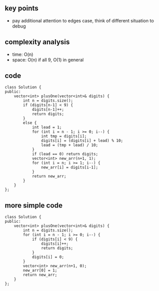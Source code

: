 ## key points
- pay additional attention to edges case, think of different situation to debug

## complexity analysis
- time: O(n)
- space: O(n) if all 9, O(1) in general

## code
```
class Solution {
public:
    vector<int> plusOne(vector<int>& digits) {
        int n = digits.size();
        if (digits[n-1] < 9) {
            digits[n-1]++;
            return digits;
        }
        else {
            int lead = 1;
            for (int i = n - 1; i >= 0; i--) {
                int tmp = digits[i];
                digits[i] = (digits[i] + lead) % 10;
                lead = (tmp + lead) / 10;
            }
            if (lead == 0) return digits;
            vector<int> new_arr(n+1, 1);
            for (int i = n; i >= 1; i--) {
                new_arr[i] = digits[i-1];
            }
            return new_arr;
        }
    }
};
```

## more simple code
```
class Solution {
public:
    vector<int> plusOne(vector<int>& digits) {
        int n = digits.size();
        for (int i = n - 1; i >= 0; i--) {
            if (digits[i] < 9) {
                digits[i]++;
                return digits;
            }
            digits[i] = 0;
        }
        vector<int> new_arr(n+1, 0);
        new_arr[0] = 1;
        return new_arr;
    }
};
```
